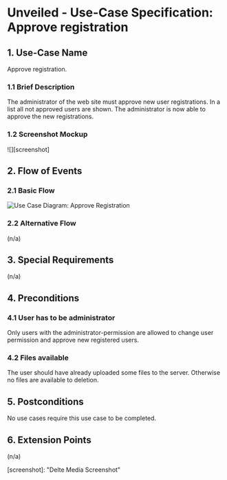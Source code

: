 # Unveiled - Use-Case Specification: Approve registration

## 1. Use-Case Name
Approve registration.

### 1.1 Brief Description
The administrator of the web site must approve new user registrations. In a list all not approved users are shown. The administrator is now able to approve the new registrations.

### 1.2 Screenshot Mockup
![][screenshot]

## 2. Flow of Events

### 2.1 Basic Flow
![][basic flow]

### 2.2 Alternative Flow
(n/a)

## 3. Special Requirements
(n/a)

## 4. Preconditions
### 4.1 User has to be administrator
Only users with the administrator-permission are allowed to change user permission and approve new registered users.

### 4.2 Files available
The user should have already uploaded some files to the server. Otherwise no files are available to deletion.

## 5. Postconditions
No use cases require this use case to be completed.

## 6. Extension Points
(n/a)

<!-- Link definitions: -->
[basic flow]: https://raw.githubusercontent.com/SAS-Systems/Unveiled-Documentation/master/Bilder/UC_Diagrams/UC_Diagram_Approve_registration.png "Use Case Diagram: Approve Registration"
[screenshot]:  "Delte Media Screenshot"
